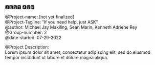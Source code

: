 
🅹🆄🆂🆃 🅰🆂🅺

@Project-name: [not yet finalized]  
@Project-Tagline: "If you need help, just ASK"  
@author: Michael Jay Makiling, Sean Marin, Kenneth Adriene Rey  
@Group-numnber: 2  
@date-started: 07-29-2022  

@Project Description:  
Lorem ipsum dolor sit amet, consectetur adipiscing elit, sed do eiusmod tempor incididunt ut labore et dolore magna aliqua.

